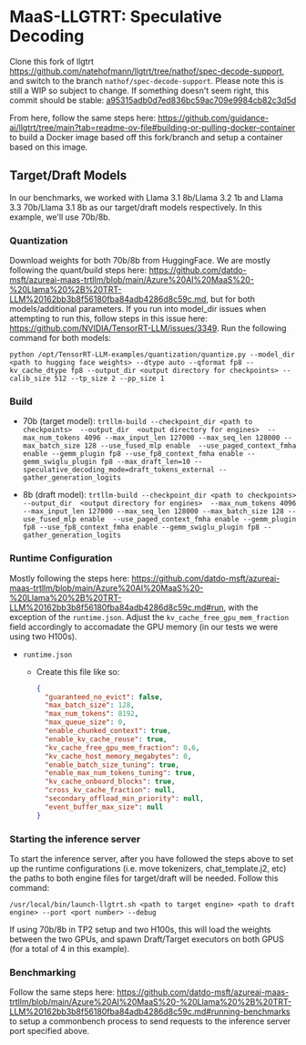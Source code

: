 # MaaS-LLGTRT: Speculative Decoding

Clone this fork of llgtrt https://github.com/natehofmann/llgtrt/tree/nathof/spec-decode-support, and switch to the branch `nathof/spec-decode-support`. Please note this is still a WIP so subject to change. If something doesn't seem right, this commit should be stable: [a95315adb0d7ed836bc59ac709e9984cb82c3d5d](https://github.com/guidance-ai/llgtrt/commit/a95315adb0d7ed836bc59ac709e9984cb82c3d5d)

From here, follow the same steps here: https://github.com/guidance-ai/llgtrt/tree/main?tab=readme-ov-file#building-or-pulling-docker-container to build a Docker image based off this fork/branch and setup a container based on this image.

## Target/Draft Models

In our benchmarks, we worked with Llama 3.1 8b/Llama 3.2 1b and Llama 3.3 70b/Llama 3.1 8b as our target/draft models respectively. In this example, we'll use 70b/8b. 

### Quantization

Download weights for both 70b/8b from HuggingFace. We are mostly following the quant/build steps here: https://github.com/datdo-msft/azureai-maas-trtllm/blob/main/Azure%20AI%20MaaS%20-%20Llama%20%2B%20TRT-LLM%20162bb3b8f56180fba84adb4286d8c59c.md, but for both models/additional parameters. If you run into model_dir issues when attempting to run this, follow steps in this issue here: https://github.com/NVIDIA/TensorRT-LLM/issues/3349. Run the following command for both models:

`python /opt/TensorRT-LLM-examples/quantization/quantize.py --model_dir <path to hugging face weights> --dtype auto --qformat fp8 --kv_cache_dtype fp8 --output_dir <output directory for checkpoints> --calib_size 512 --tp_size 2 --pp_size 1`

### Build

- 70b (target model):
`trtllm-build --checkpoint_dir <path to checkpoints>  --output_dir  <output directory for engines>  --max_num_tokens 4096 --max_input_len 127000 --max_seq_len 128000 --max_batch_size 128 --use_fused_mlp enable  --use_paged_context_fmha enable --gemm_plugin fp8 --use_fp8_context_fmha enable --gemm_swiglu_plugin fp8 --max_draft_len=10 --speculative_decoding_mode=draft_tokens_external --gather_generation_logits`

- 8b (draft model):
`trtllm-build --checkpoint_dir <path to checkpoints>  --output_dir  <output directory for engines>  --max_num_tokens 4096 --max_input_len 127000 --max_seq_len 128000 --max_batch_size 128 --use_fused_mlp enable  --use_paged_context_fmha enable --gemm_plugin fp8 --use_fp8_context_fmha enable --gemm_swiglu_plugin fp8 --gather_generation_logits`

### Runtime Configuration

Mostly following the steps here: https://github.com/datdo-msft/azureai-maas-trtllm/blob/main/Azure%20AI%20MaaS%20-%20Llama%20%2B%20TRT-LLM%20162bb3b8f56180fba84adb4286d8c59c.md#run, with the exception of the `runtime.json`. Adjust the `kv_cache_free_gpu_mem_fraction` field accordingly to accomadate the GPU memory (in our tests we were using two H100s).

- `runtime.json`
    - Create this file like so:
        
        ```json
        {
          "guaranteed_no_evict": false,
          "max_batch_size": 128,
          "max_num_tokens": 8192,
          "max_queue_size": 0,
          "enable_chunked_context": true,
          "enable_kv_cache_reuse": true,
          "kv_cache_free_gpu_mem_fraction": 0.6,
          "kv_cache_host_memory_megabytes": 0,
          "enable_batch_size_tuning": true,
          "enable_max_num_tokens_tuning": true,
          "kv_cache_onboard_blocks": true,
          "cross_kv_cache_fraction": null,
          "secondary_offload_min_priority": null,
          "event_buffer_max_size": null
        }
        ```
### Starting the inference server

To start the inference server, after you have followed the steps above to set up the runtime configurations (i.e. move tokenizers, chat_template.j2, etc) the paths to both engine files for target/draft will be needed. Follow this command:

`/usr/local/bin/launch-llgtrt.sh <path to target engine> <path to draft engine> --port <port number> --debug`

If using 70b/8b in TP2 setup and two H100s, this will load the weights between the two GPUs, and spawn Draft/Target executors on both GPUS (for a total of 4 in this example).

### Benchmarking

Follow the same steps here: https://github.com/datdo-msft/azureai-maas-trtllm/blob/main/Azure%20AI%20MaaS%20-%20Llama%20%2B%20TRT-LLM%20162bb3b8f56180fba84adb4286d8c59c.md#running-benchmarks to setup a commonbench process to send requests to the inference server port specified above. 

  


